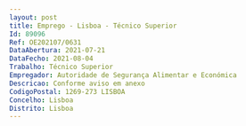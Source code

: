 ```yaml
--- 
layout: post
title: Emprego - Lisboa - Técnico Superior
Id: 89096
Ref: OE202107/0631
DataAbertura: 2021-07-21
DataFecho: 2021-08-04
Trabalho: Técnico Superior
Empregador: Autoridade de Segurança Alimentar e Económica
Descricao: Conforme aviso em anexo
CodigoPostal: 1269-273 LISBOA
Concelho: Lisboa
Distrito: Lisboa
--- 
```

